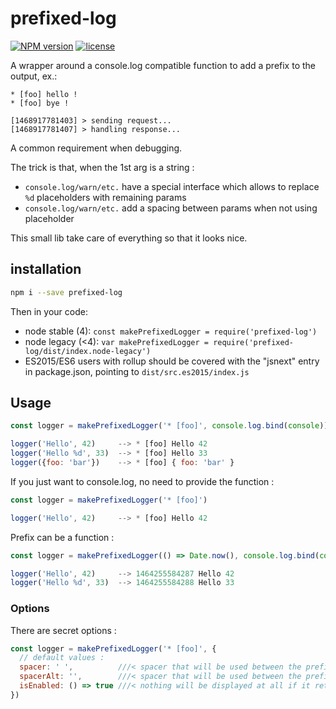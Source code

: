 # prefixed-log
[![NPM version](https://badge.fury.io/js/prefixed-log.png)](http://badge.fury.io/js/prefixed-log)
[![license](http://img.shields.io/badge/license-public_domain-brightgreen.png)](http://unlicense.org/)

A wrapper around a console.log compatible function to add a prefix to the output, ex.:
```
* [foo] hello !
* [foo] bye !

[1468917781403] > sending request...
[1468917781407] > handling response...
```
A common requirement when debugging.


The trick is that, when the 1st arg is a string :
* `console.log/warn/etc.` have a special interface which allows to replace `%d` placeholders with remaining params
* `console.log/warn/etc.` add a spacing between params when not using placeholder

This small lib take care of everything so that it looks nice.

## installation

```sh
npm i --save prefixed-log
```

Then in your code:
* node stable (4): `const makePrefixedLogger = require('prefixed-log')`
* node legacy (<4): `var makePrefixedLogger = require('prefixed-log/dist/index.node-legacy')`
* ES2015/ES6 users with rollup should be covered with the "jsnext" entry in package.json, pointing to `dist/src.es2015/index.js`

## Usage

```js
const logger = makePrefixedLogger('* [foo]', console.log.bind(console))

logger('Hello', 42)     --> * [foo] Hello 42
logger('Hello %d', 33)  --> * [foo] Hello 33
logger({foo: 'bar'})    --> * [foo] { foo: 'bar' }
```

If you just want to console.log, no need to provide the function :
```js
const logger = makePrefixedLogger('* [foo]')

logger('Hello', 42)     --> * [foo] Hello 42
```

Prefix can be a function :
```js
const logger = makePrefixedLogger(() => Date.now(), console.log.bind(console))

logger('Hello', 42)     --> 1464255584287 Hello 42
logger('Hello %d', 33)  --> 1464255584288 Hello 33
```

### Options

There are secret options :

```js
const logger = makePrefixedLogger('* [foo]', {
  // default values :
  spacer: ' ',          ///< spacer that will be used between the prefix and the 1st arg *if it is a string*
  spacerAlt: '',        ///< spacer that will be used between the prefix and the 1st arg *if it is NOT a string*
  isEnabled: () => true ///< nothing will be displayed at all if it returns false (useful for disabling debug)
})
```
